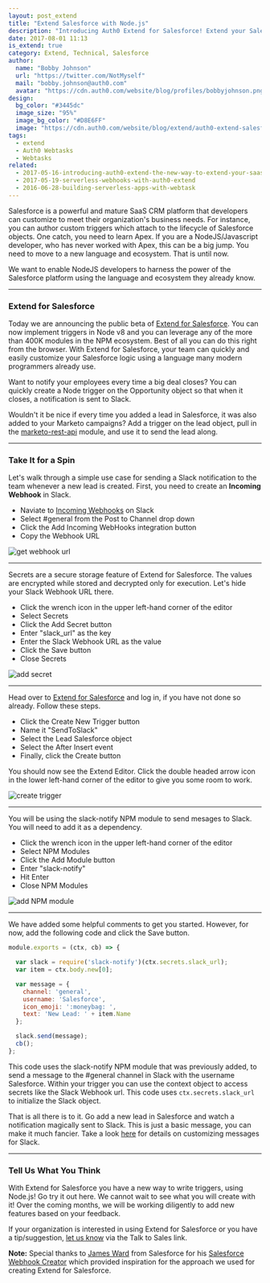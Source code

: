 ```yaml
---
layout: post_extend
title: "Extend Salesforce with Node.js"
description: "Introducing Auth0 Extend for Salesforce! Extend your Salesforce using Node.js in just a few clicks."
date: 2017-08-01 11:13
is_extend: true
category: Extend, Technical, Salesforce
author: 
  name: "Bobby Johnson"
  url: "https://twitter.com/NotMyself"
  mail: "bobby.johnson@auth0.com"
  avatar: "https://cdn.auth0.com/website/blog/profiles/bobbyjohnson.png"
design: 
  bg_color: "#3445dc"
  image_size: "95%"
  image_bg_color: "#D8E6FF"
  image: "https://cdn.auth0.com/website/blog/extend/auth0-extend-salesforce-with-node/sfdc_logo.png"
tags: 
  - extend
  - Auth0 Webtasks
  - Webtasks
related:
  - 2017-05-16-introducing-auth0-extend-the-new-way-to-extend-your-saas
  - 2017-05-19-serverless-webhooks-with-auth0-extend
  - 2016-06-28-building-serverless-apps-with-webtask
---
```


Salesforce is a powerful and mature SaaS CRM platform that developers can customize to meet their organization's business needs. For instance, you can author custom triggers which attach to the lifecycle of Salesforce objects. One catch, you need to learn Apex. If you are a NodeJS/Javascript developer, who has never worked with Apex, this can be a big jump. You need to move to a new language and ecosystem. That is until now.

We want to enable NodeJS developers to harness the power of the Salesforce platform using the language and ecosystem they already know.

---

### Extend for Salesforce

Today we are announcing the public beta of [Extend for Salesforce](https://auth0.com/extend/salesforce). You can now implement triggers in Node v8 and you can leverage any of the more than 400K modules in the NPM ecosystem. Best of all you can do this right from the browser. With Extend for Salesforce, your team can quickly and easily customize your Salesforce logic using a language many modern programmers already use.

Want to notify your employees every time a big deal closes? You can quickly create a Node trigger on the Opportunity object so that when it closes, a notification is sent to Slack.

Wouldn't it be nice if every time you added a lead in Salesforce, it was also added to your Marketo campaigns? Add a trigger on the lead object, pull in the [marketo-rest-api](https://www.npmjs.com/package/marketo-rest-api) module, and use it to send the lead along.

---

### Take It for a Spin

Let's walk through a simple use case for sending a Slack notification to the team whenever a new lead is created. First, you need to create an **Incoming Webhook** in Slack.

- Naviate to [Incoming Webhooks](https://my.slack.com/services/new/incoming-webhook/) on Slack
- Select #general from the Post to Channel drop down
- Click the Add Incoming WebHooks integration button
- Copy the Webhook URL

![get webhook url](https://cdn.auth0.com/website/blog/extend/auth0-extend-salesforce-with-node/get_webhook_url.gif)

---

Secrets are a secure storage feature of Extend for Salesforce. The values are encrypted while stored and decrypted only for execution. Let's hide your Slack Webhook URL there.

- Click the wrench icon in the upper left-hand corner of the editor
- Select Secrets
- Click the Add Secret button
- Enter "slack_url" as the key
- Enter the Slack Webhook URL as the value
- Click the Save button
- Close Secrets

![add secret](https://cdn.auth0.com/website/blog/extend/auth0-extend-salesforce-with-node/add_secret.gif)

---

Head over to [Extend for Salesforce](https://auth0.com/extend/salesforce/app) and log in, if you have not done so already. Follow these steps.

- Click the Create New Trigger button
- Name it "SendToSlack"
- Select the Lead Salesforce object
- Select the After Insert event
- Finally, click the Create button

You should now see the Extend Editor. Click the double headed arrow icon in the lower left-hand corner of the editor to give you some room to work.

![create trigger](https://cdn.auth0.com/website/blog/extend/auth0-extend-salesforce-with-node/create_trigger3.gif)

---

You will be using the slack-notify NPM module to send mesages to Slack. You will need to add it as a dependency.

- Click the wrench icon in the upper left-hand corner of the editor
- Select NPM Modules
- Click the Add Module button
- Enter "slack-notify"
- Hit Enter
- Close NPM Modules

![add NPM module](https://cdn.auth0.com/website/blog/extend/auth0-extend-salesforce-with-node/add_module2.gif)

---

We have added some helpful comments to get you started. However, for now, add the following code and click the Save button.

```javascript
module.exports = (ctx, cb) => {

  var slack = require('slack-notify')(ctx.secrets.slack_url);
  var item = ctx.body.new[0];

  var message = {
    channel: 'general',
    username: 'Salesforce',
    icon_emoji: ':moneybag: ',
    text: 'New Lead: ' + item.Name
  };

  slack.send(message);
  cb();
};
```

This code uses the slack-notify NPM module that was previously added, to send a message to the #general channel in Slack with the username Salesforce. Within your trigger you can use the context object to access secrets like the Slack Webhook url. This code uses `ctx.secrets.slack_url` to initialize the Slack object.

That is all there is to it. Go add a new lead in Salesforce and watch a notification magically sent to Slack. This is just a basic message, you can make it much fancier. Take a look [here](https://api.slack.com/docs/messages) for details on customizing messages for Slack.

---

### Tell Us What You Think

With Extend for Salesforce you have a new way to write triggers, using Node.js! Go try it out here. We cannot wait to see what you will create with it! Over the coming months, we will be working diligently to add new features based on your feedback.

If your organization is interested in using Extend for Salesforce or you have a tip/suggestion, [let us know](https://auth0.com/extend/salesforce/) via the Talk to Sales link.

**Note:** Special thanks to [James Ward](https://twitter.com/_jamesward) from Salesforce for his [Salesforce Webhook Creator](https://www.jamesward.com/2014/06/30/create-webhooks-on-salesforce-com) which provided inspiration for the approach we used for creating Extend for Salesforce.